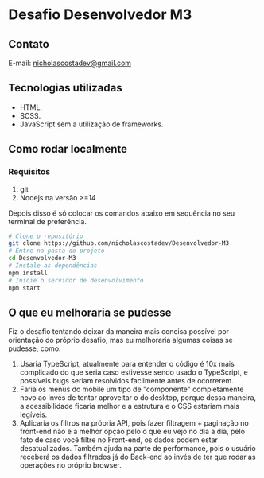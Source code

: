 # Desafio Desenvolvedor M3

## Contato

E-mail: nicholascostadev@gmail.com

## Tecnologias utilizadas

- HTML.
- SCSS.
- JavaScript sem a utilização de frameworks.

## Como rodar localmente

### Requisitos

1. git
2. Nodejs na versão >=14

Depois disso é só colocar os comandos abaixo em sequência no seu terminal de preferência.

```bash
# Clone o repositório
git clone https://github.com/nicholascostadev/Desenvolvedor-M3
# Entre na pasta do projeto
cd Desenvolvedor-M3
# Instale as dependências
npm install
# Inicie o servidor de desenvolvimento
npm start
```

## O que eu melhoraria se pudesse

Fiz o desafio tentando deixar da maneira mais concisa possível por orientação do próprio desafio, mas eu melhoraria algumas coisas se pudesse, como:

1. Usaria TypeScript, atualmente para entender o código é 10x mais complicado do que seria caso estivesse sendo usado o TypeScript, e possíveis bugs seriam resolvidos facilmente antes de ocorrerem.
2. Faria os menus do mobile um tipo de "componente" completamente novo ao invés de tentar aproveitar o do desktop, porque dessa maneira, a acessibilidade ficaria melhor e a estrutura e o CSS estariam mais legíveis.
3. Aplicaria os filtros na própria API, pois fazer filtragem + paginação no front-end não é a melhor opção pelo o que eu vejo no dia a dia, pelo fato de caso você filtre no Front-end, os dados podem estar desatualizados. Também ajuda na parte de performance, pois o usuário receberá os dados filtrados já do Back-end ao invés de ter que rodar as operações no próprio browser.
